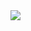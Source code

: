 <div class="landing" style="position: relative; height: 100vh">
  <div class="brand">
  <img class="" src="http://2018.igem.org/wiki/images/8/82/T--Waterloo--LogoGif.gif"/>
  </div>
</div>

## _E. co-light_ : Dynamic Optogenetic Control of Co-cultures

Microorganisms exist in complex and diverse communities. This enables a variety of important interactions including co-metabolism and nutrient cycling. Yet, it can be difficult to culture species together in a laboratory setting. Mixed populations are difficult to maintain primarily due to competition: a difference in growth rates often results in one population outcompeting another. Our team aims to dynamically control E. coli growth by using optogenetics (light-induced gene expression) to regulate the production of MetE, an enzyme essential for bacterial growth. This kind of control could help us overcome a major barrier to maintaining co-cultures: competition between microorganisms.  

This would open several doors in biotech and research. For instance, metabolic engineering of microbial communities may improve the production of pharmaceuticals, biofuels, and other important materials. Moreover, controllable co-cultures would allow researchers to explore complex interactions between microbes and investigate questions that could not previously be answered due to co-culturing limitations.

<video width="100%" height="480" controls>
<source src="http://2018.igem.org/wiki/images/e/e4/T--Waterloo--IntroVideo.mp4" type="video/mp4">
</video>

[Video Transcript](http://2018.igem.org/wiki/images/b/b5/T--Waterloo--IntroTranscript.pdf)
